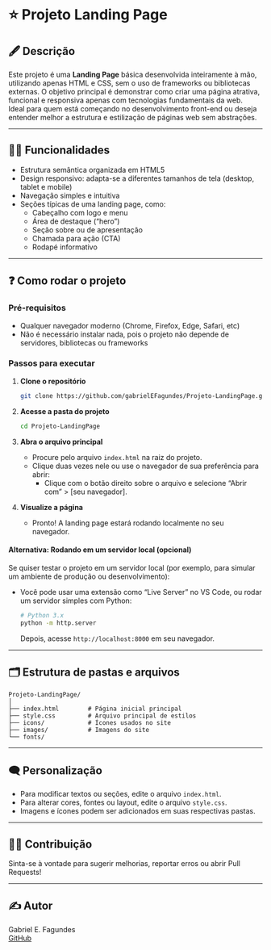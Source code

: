 # ⭐ Projeto Landing Page

## 🖋️ Descrição

Este projeto é uma **Landing Page** básica desenvolvida inteiramente à mão, utilizando apenas HTML e CSS, sem o uso de frameworks ou bibliotecas externas. O objetivo principal é demonstrar como criar uma página atrativa, funcional e responsiva apenas com tecnologias fundamentais da web.  
Ideal para quem está começando no desenvolvimento front-end ou deseja entender melhor a estrutura e estilização de páginas web sem abstrações.

---

## 🧑‍💻 Funcionalidades

- Estrutura semântica organizada em HTML5
- Design responsivo: adapta-se a diferentes tamanhos de tela (desktop, tablet e mobile)
- Navegação simples e intuitiva
- Seções típicas de uma landing page, como:
  - Cabeçalho com logo e menu
  - Área de destaque (“hero”)
  - Seção sobre ou de apresentação
  - Chamada para ação (CTA)
  - Rodapé informativo

---

## ❓ Como rodar o projeto

### Pré-requisitos

- Qualquer navegador moderno (Chrome, Firefox, Edge, Safari, etc)
- Não é necessário instalar nada, pois o projeto não depende de servidores, bibliotecas ou frameworks

### Passos para executar

1. **Clone o repositório**
   ```bash
   git clone https://github.com/gabrielEFagundes/Projeto-LandingPage.git
   ```
2. **Acesse a pasta do projeto**
   ```bash
   cd Projeto-LandingPage
   ```

3. **Abra o arquivo principal**
   - Procure pelo arquivo `index.html` na raiz do projeto.
   - Clique duas vezes nele ou use o navegador de sua preferência para abrir:
     - Clique com o botão direito sobre o arquivo e selecione “Abrir com” > [seu navegador].

4. **Visualize a página**
   - Pronto! A landing page estará rodando localmente no seu navegador.

#### Alternativa: Rodando em um servidor local (opcional)

Se quiser testar o projeto em um servidor local (por exemplo, para simular um ambiente de produção ou desenvolvimento):

- Você pode usar uma extensão como “Live Server” no VS Code, ou rodar um servidor simples com Python:
  ```bash
  # Python 3.x
  python -m http.server
  ```
  Depois, acesse `http://localhost:8000` em seu navegador.

---

## 🗂️ Estrutura de pastas e arquivos

```
Projeto-LandingPage/
│
├── index.html        # Página inicial principal
├── style.css         # Arquivo principal de estilos
├── icons/            # Ícones usados no site
├── images/           # Imagens do site
└── fonts/  

```

---

## 🗨️ Personalização

- Para modificar textos ou seções, edite o arquivo `index.html`.
- Para alterar cores, fontes ou layout, edite o arquivo `style.css`.
- Imagens e ícones podem ser adicionados em suas respectivas pastas.

---

## 💁‍♂️ Contribuição

Sinta-se à vontade para sugerir melhorias, reportar erros ou abrir Pull Requests!

---

## ✍️ Autor

Gabriel E. Fagundes  
[GitHub](https://github.com/gabrielEFagundes)
